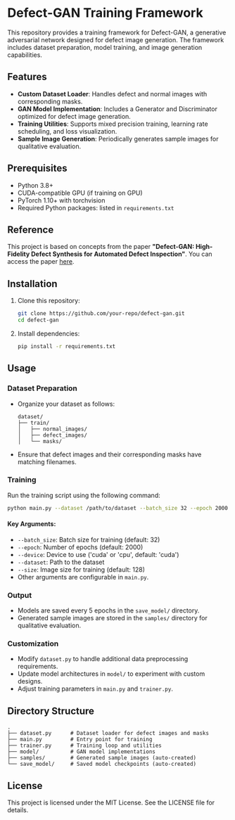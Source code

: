 # Defect-GAN Training Framework

This repository provides a training framework for Defect-GAN, a generative adversarial network designed for defect image generation. The framework includes dataset preparation, model training, and image generation capabilities.

## Features

- **Custom Dataset Loader**: Handles defect and normal images with corresponding masks.
- **GAN Model Implementation**: Includes a Generator and Discriminator optimized for defect image generation.
- **Training Utilities**: Supports mixed precision training, learning rate scheduling, and loss visualization.
- **Sample Image Generation**: Periodically generates sample images for qualitative evaluation.

## Prerequisites

- Python 3.8+
- CUDA-compatible GPU (if training on GPU)
- PyTorch 1.10+ with torchvision
- Required Python packages: listed in `requirements.txt`

## Reference

This project is based on concepts from the paper **"Defect-GAN: High-Fidelity Defect Synthesis for Automated Defect Inspection"**. You can access the paper [here](https://arxiv.org/pdf/2103.15158).

## Installation

1. Clone this repository:
   ```bash
   git clone https://github.com/your-repo/defect-gan.git
   cd defect-gan
   ```

2. Install dependencies:
   ```bash
   pip install -r requirements.txt
   ```

## Usage

### Dataset Preparation

- Organize your dataset as follows:
  ```
  dataset/
  ├── train/
  │   ├── normal_images/
  │   ├── defect_images/
  │   └── masks/
  ```

- Ensure that defect images and their corresponding masks have matching filenames.

### Training

Run the training script using the following command:

```bash
python main.py --dataset /path/to/dataset --batch_size 32 --epoch 2000 --size 128
```

#### Key Arguments:
- `--batch_size`: Batch size for training (default: 32)
- `--epoch`: Number of epochs (default: 2000)
- `--device`: Device to use ('cuda' or 'cpu', default: 'cuda')
- `--dataset`: Path to the dataset
- `--size`: Image size for training (default: 128)
- Other arguments are configurable in `main.py`.

### Output

- Models are saved every 5 epochs in the `save_model/` directory.
- Generated sample images are stored in the `samples/` directory for qualitative evaluation.

### Customization

- Modify `dataset.py` to handle additional data preprocessing requirements.
- Update model architectures in `model/` to experiment with custom designs.
- Adjust training parameters in `main.py` and `trainer.py`.

## Directory Structure

```
.
├── dataset.py      # Dataset loader for defect images and masks
├── main.py         # Entry point for training
├── trainer.py      # Training loop and utilities
├── model/          # GAN model implementations
├── samples/        # Generated sample images (auto-created)
└── save_model/     # Saved model checkpoints (auto-created)
```

## License

This project is licensed under the MIT License. See the LICENSE file for details.

